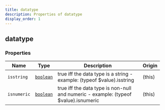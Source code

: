 ```yaml
---
title: datatype
description: Properties of datatype
display_order: 1
---
```


## datatype

### Properties

| Name | Type | Description | Origin |
|------|------|-------------|--------|
| `isstring` | [`boolean`](./boolean.md) | true iff the data type is a string - example: (typeof $value).isstring | (this) |
| `isnumeric` | [`boolean`](./boolean.md) | true iff the data type is non-null and numeric - example: (typeof $value).isnumeric | (this) |

